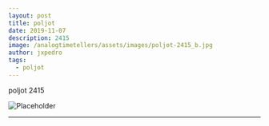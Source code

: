 ```yaml
---
layout: post
title: poljot
date: 2019-11-07
description: 2415
image: /analogtimetellers/assets/images/poljot-2415_b.jpg
author: jxpedro
tags: 
  - poljot
---
```

<p >poljot 2415</p>

![Placeholder](/analogtimetellers/assets/images/poljot-2415_b.jpg)

<p></p>

<hr/>